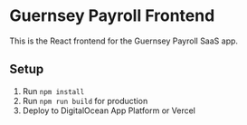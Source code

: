 # Guernsey Payroll Frontend
This is the React frontend for the Guernsey Payroll SaaS app.

## Setup
1. Run `npm install`
2. Run `npm run build` for production
3. Deploy to DigitalOcean App Platform or Vercel
